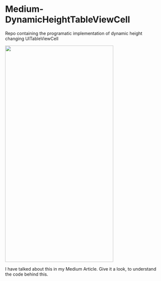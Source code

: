 # Medium-DynamicHeightTableViewCell
Repo containing the programatic implementation of dynamic height changing UITableViewCell

<img src="https://github.com/mrSandeepKr/Medium-DynamicHeightTableViewCell/blob/main/ReadmeImages/Screenshot%202021-08-29%20at%201.16.49%20PM.png"  width="350" height="700" />

I have talked about this in my Medium Article. Give it a look, to understand the code behind this. 
